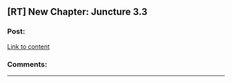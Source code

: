 ## [RT] New Chapter: Juncture 3.3

### Post:

[Link to content](http://junctureserial.blogspot.com/2015/11/juncture-33.html)

### Comments:

---


